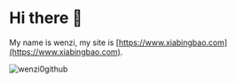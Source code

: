 # Hi there 👋

My name is wenzi, my site is [https://www.xiabingbao.com](https://www.xiabingbao.com).

![wenzi0github](https://github-readme-stats.vercel.app/api?username=wenzi0github&show_icons=true&icon_color=805AD5&text_color=718096&bg_color=ffffff&hide_title=true)

